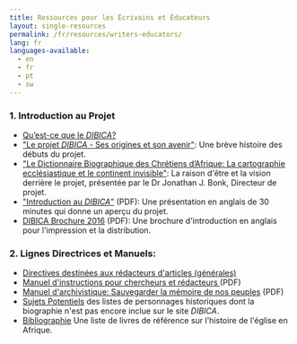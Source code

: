 ```yaml
---
title: Ressources pour les Écrivains et Éducateurs
layout: single-resources
permalink: /fr/resources/writers-educators/
lang: fr
languages-available:                         
  - en
  - fr
  - pt
  - sw
---
```


### 1\. Introduction au Projet

*   [Qu’est-ce que le _DIBICA_?]({{site.url}}/fr/about/what-is-dacb/)  
*   ["Le projet _DIBICA_ - Ses origines et son avenir"]({{site.url}}/fr/about/beginnings/): Une brève histoire des débuts du projet.  
*   ["Le Dictionnaire Biographique des Chrétiens d’Afrique: La cartographie ecclésiastique et le continent invisible"]({{site.url}}/fr/about/vision/): La raison d'être et la vision derrière le projet, présentée par le Dr Jonathan J. Bonk, Directeur de projet.
*   ["Introduction au _DIBICA_"]({{site.url}}/resources/intro-dacb-web.pdf) (PDF): Une présentation en anglais de 30 minutes qui donne un aperçu du projet.  
*   [DIBICA Brochure 2016]({{site.url}}/resources/DACB-brochure-2016-web.pdf) (PDF): Une brochure d'introduction en anglais pour l'impression et la distribution.

### 2\. Lignes Directrices et Manuels:

*   [Directives destinées aux rédacteurs d'articles (générales)]({{site.url}}/fr/contribute/submit/)
*   [Manuel d'instructions pour chercheurs et rédacteurs ]({{site.url}}/resources/frenchinstr-manual_web.pdf) (PDF)
*   [Manuel d'archivistique: Sauvegarder la mémoire de nos peuples]({{site.url}}/resources/archives-manual-french.pdf) (PDF)
*   [Sujets Potentiels]({{site.url}}/fr/resources/potential-subjects/) des listes de personnages historiques dont la biographie n'est pas encore inclue sur le site _DIBICA_.
*   [Bibliographie]({{site.url}}/fr/resources/bibliographies/) Une liste de livres de référence sur l'histoire de l'église en Afrique.
